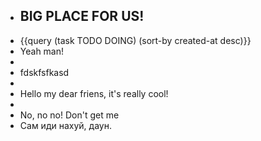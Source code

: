 - ## BIG PLACE FOR US!
- {{query (task TODO DOING) (sort-by created-at desc)}}
- Yeah man!
-
- fdskfsfkasd
-
- Hello my dear friens, it's really cool!
-
- No, no no! Don't get me
- Сам иди нахуй, даун.
